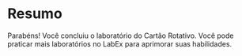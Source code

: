 # Resumo

Parabéns! Você concluiu o laboratório do Cartão Rotativo. Você pode praticar mais laboratórios no LabEx para aprimorar suas habilidades.
